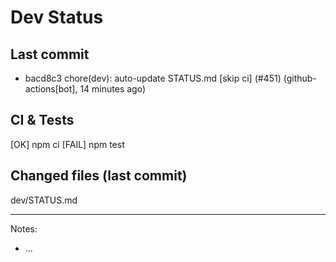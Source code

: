 # Dev Status

## Last commit
- bacd8c3 chore(dev): auto-update STATUS.md [skip ci] (#451) (github-actions[bot], 14 minutes ago)
## CI & Tests
[OK] npm ci
[FAIL] npm test

## Changed files (last commit)
dev/STATUS.md

---
Notes:
- ...

